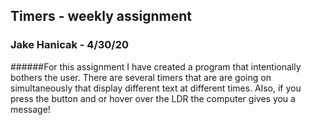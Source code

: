 ## Timers - weekly assignment
### Jake Hanicak - 4/30/20

######For this assignment I have created a program that intentionally bothers the user. There are several timers that are are going on simultaneously that display different text at different times. Also, if you press the button and or hover over the LDR the computer gives you a message!